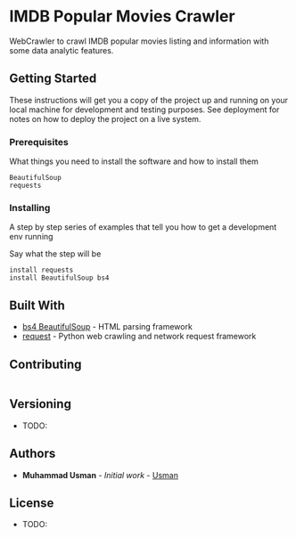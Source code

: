 # IMDB Popular Movies Crawler

WebCrawler to crawl IMDB popular movies listing and information with some data analytic features.

## Getting Started

These instructions will get you a copy of the project up and running on your local machine for development and testing purposes. See deployment for notes on how to deploy the project on a live system.

### Prerequisites

What things you need to install the software and how to install them

```
BeautifulSoup
requests
```

### Installing

A step by step series of examples that tell you how to get a development env running

Say what the step will be

```
install requests
install BeautifulSoup bs4
```

## Built With

* [bs4 BeautifulSoup](https://www.crummy.com/software/BeautifulSoup/bs4/doc/) - HTML parsing framework 
* [request](https://2.python-requests.org/en/master/) - Python web crawling and network request framework

## Contributing

```

```

## Versioning

* TODO: 

## Authors

* **Muhammad  Usman** - *Initial work* - [Usman](https://github.com/usman-pucit)


## License

* TODO: 


